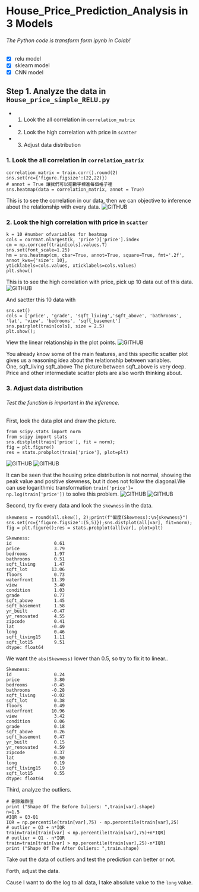 # House_Price_Prediction_Analysis in 3 Models
###### The Python code is transform form ipynb in Colab!

- [x] relu model
- [x] sklearn model
- [x] CNN model

## Step 1. Analyze the data in ```House_price_simple_RELU.py```
* 1. Look the all correlation in ```correlation_matrix```
* 2. Look the high correlation with price in ```scatter```
* 3. Adjust data distribution

### 1. Look the all correlation in ```correlation_matrix```

```
correlation_matrix = train.corr().round(2)
sns.set(rc={'figure.figsize':(22,22)})
# annot = True 讓我們可以把數字標進每個格子裡
sns.heatmap(data = correlation_matrix, annot = True)
```
This is to see the correlation in our data, then we can objective to inference about the relationship with every data.
![GITHUB](pic/correlation_map.png)

### 2. Look the high correlation with price in ```scatter```

```
k = 10 #number ofvariables for heatmap
cols = corrmat.nlargest(k, 'price')['price'].index
cm = np.corrcoef(train[cols].values.T)
sns.set(font_scale=1.25)
hm = sns.heatmap(cm, cbar=True, annot=True, square=True, fmt='.2f', annot_kws={'size': 10}, 
yticklabels=cols.values, xticklabels=cols.values)
plt.show()
```
This is to see the high correlation with price, pick up 10 data out of this data.
![GITHUB](pic/Price_realated.png)

And sactter this 10 data with 
```
sns.set()
cols = ['price', 'grade', 'sqft_living','sqft_above', 'bathrooms', 'lat', 'view', 'bedrooms', 'sqft_basement']
sns.pairplot(train[cols], size = 2.5)
plt.show();
```
View the linear relationship in the plot points.
![GITHUB](pic/total.png)

You already know some of the main features, and this specific scatter plot gives us a reasoning idea about the relationship between variables.<br>
One, sqft_living sqft_above The picture between sqft_above is very deep.<br>
Price and other intermediate scatter plots are also worth thinking about.<br>

### 3. Adjust data distribution
###### Test the function is important in the inference.

First, look the data plot and draw the picture.
```
from scipy.stats import norm
from scipy import stats
sns.distplot(train['price'], fit = norm);
fig = plt.figure()
res = stats.probplot(train['price'], plot=plt)
```
![GITHUB](pic/分布.png) 
![GITHUB](pic/plot.png)

It can be seen that the housing price distribution is not normal, showing the peak value and positive skewness, 
but it does not follow the diagonal.We can use logarithmic transformation ```train['price']= np.log(train['price'])``` to solve this problem.
![GITHUB](pic/分布_調整.png) 
![GITHUB](pic/plot_fix.png)

Second, try fix every data and look the ```skewness``` in the data.
```
skewness = round(all.skew(), 2);print(f"偏度(Skewness):\n{skewness}")
sns.set(rc={'figure.figsize':(5,5)});sns.distplot(all[var], fit=norm); fig = plt.figure();res = stats.probplot(all[var], plot=plt)
```
```
Skewness:
id                0.61
price             3.79
bedrooms          1.97
bathrooms         0.51
sqft_living       1.47
sqft_lot         13.06
floors            0.73
waterfront       11.39
view              3.40
condition         1.03
grade             0.77
sqft_above        1.45
sqft_basement     1.58
yr_built         -0.47
yr_renovated      4.55
zipcode           0.41
lat              -0.49
long              0.46
sqft_living15     1.11
sqft_lot15        9.51
dtype: float64
```
We want the ```abs(Skewness)``` lower than 0.5, so try to fix it to linear..<br>
```
Skewness:
id                0.24
price             3.80
bedrooms         -0.45
bathrooms        -0.28
sqft_living      -0.02
sqft_lot          0.38
floors            0.49
waterfront       10.96
view              3.42
condition         0.06
grade             0.18
sqft_above        0.26
sqft_basement     0.47
yr_built          0.15
yr_renovated      4.59
zipcode           0.37
lat              -0.50
long              0.19
sqft_living15     0.19
sqft_lot15        0.55
dtype: float64
```
Third, analyze the outliers.
```
# 刪除離群值
print ("Shape Of The Before Ouliers: ",train[var].shape)
n=1.5
#IQR = Q3-Q1
IQR = np.percentile(train[var],75) - np.percentile(train[var],25)
# outlier = Q3 + n*IQR 
train=train[train[var] < np.percentile(train[var],75)+n*IQR]
# outlier = Q1 - n*IQR 
train=train[train[var] > np.percentile(train[var],25)-n*IQR]
print ("Shape Of The After Ouliers: ",train.shape)
```
Take out the data of outliers and test the prediction can better or not.

Forth, adjust the data.

Cause I want to do the log to all data, I take absolute value to the ```long``` value.<br>
